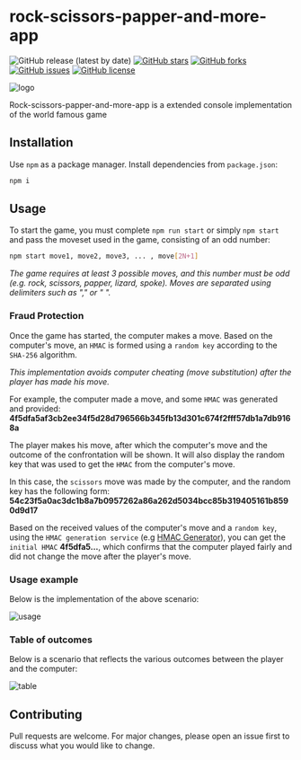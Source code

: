 # rock-scissors-papper-and-more-app

![GitHub release (latest by date)](https://img.shields.io/github/v/release/everman32/rock-scissors-papper-and-more-app) [![GitHub stars](https://img.shields.io/github/stars/everman32/rock-scissors-papper-and-more-app)](https://github.com/everman32/rock-scissors-papper-and-more-app/stargazers) [![GitHub forks](https://img.shields.io/github/forks/everman32/rock-scissors-papper-and-more-app)](https://github.com/everman32/rock-scissors-papper-and-more-app/network) [![GitHub issues](https://img.shields.io/github/issues/everman32/rock-scissors-papper-and-more-app)](https://github.com/everman32/rock-scissors-papper-and-more-app/issues) [![GitHub license](https://img.shields.io/github/license/everman32/rock-scissors-papper-and-more-app)](https://github.com/everman32/rock-scissors-papper-and-more-app)

![logo](https://i.ibb.co/3cJYj8J/output.png)

Rock-scissors-papper-and-more-app is a extended console implementation of the world famous game

## Installation

Use `npm` as a package manager. Install dependencies from `package.json`:

```bash
npm i
```

## Usage

To start the game, you must complete `npm run start` or simply `npm start` and pass the moveset used in the game, consisting of an odd number:

```bash
npm start move1, move2, move3, ... , move[2N+1]
```

_The game requires at least 3 possible moves, and this number must be odd (e.g. rock, scissors, papper, lizard, spoke). Moves are separated using delimiters such as "," or " "._

### Fraud Protection

Once the game has started, the computer makes a move. Based on the computer's move, an `HMAC` is formed using a `random key` according to the `SHA-256` algorithm.

_This implementation avoids computer cheating (move substitution) after the player has made his move._

For example, the computer made a move, and some `HMAC` was generated and provided: **4f5dfa5af3cb2ee34f5d28d796566b345fb13d301c674f2fff57db1a7db9168a**

The player makes his move, after which the computer's move and the outcome of the confrontation will be shown. It will also display the random key that was used to get the `HMAC` from the computer's move.

In this case, the `scissors` move was made by the computer, and the random key has the following form:
**54c23f5a0ac3dc1b8a7b0957262a86a262d5034bcc85b319405161b8590d9d17**

Based on the received values of the computer's move and a `random key`, using the `HMAC generation service` (e.g [HMAC Generator](https://codebeautify.org/hmac-generator)), you can get the `initial HMAC` **4f5dfa5...**, which confirms that the computer played fairly and did not change the move after the player's move.

### Usage example

Below is the implementation of the above scenario:

![usage](https://i.ibb.co/pZHDqGX/output.png)

### Table of outcomes

Below is a scenario that reflects the various outcomes between the player and the computer:

![table](https://i.ibb.co/b6JwhVX/output.png)

## Contributing

Pull requests are welcome. For major changes, please open an issue first to discuss what you would like to change.
